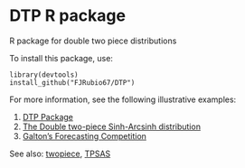 # DTP R package

R package for double two piece distributions

To install this package, use:

```
library(devtools)
install_github("FJRubio67/DTP")
```

For more information, see the following illustrative examples:

1. [DTP Package](https://rpubs.com/FJRubio/DTP)
2. [The Double two-piece Sinh-Arcsinh distribution](https://rpubs.com/FJRubio/DTPSAS)
3. [Galton’s Forecasting Competition](https://rpubs.com/FJRubio/Galton)

See also: [twopiece](https://github.com/FJRubio67/twopiece), [TPSAS](https://github.com/FJRubio67/TPSAS)
